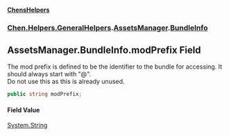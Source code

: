 #### [ChensHelpers](index 'index')
### [Chen.Helpers.GeneralHelpers](Chen_Helpers_GeneralHelpers 'Chen.Helpers.GeneralHelpers').[AssetsManager](Chen_Helpers_GeneralHelpers_AssetsManager 'Chen.Helpers.GeneralHelpers.AssetsManager').[BundleInfo](Chen_Helpers_GeneralHelpers_AssetsManager_BundleInfo 'Chen.Helpers.GeneralHelpers.AssetsManager.BundleInfo')
## AssetsManager.BundleInfo.modPrefix Field
The mod prefix is defined to be the identifier to the bundle for accessing. It should always start with "@".  
Do not use this as this is already unused.  
```csharp
public string modPrefix;
```
#### Field Value
[System.String](https://docs.microsoft.com/en-us/dotnet/api/System.String 'System.String')
